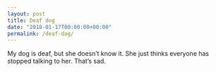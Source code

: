 ```yaml
---
layout: post
title: Deaf dog
date: "2018-01-17T00:00:00+00:00"
permalink: /deaf-dog/
---
```


My dog is deaf, but she doesn’t know it. She just thinks everyone has stopped talking to her. That’s sad.
